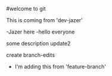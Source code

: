 #welcome to git 

This is coming from 'dev-jazer'

-Jazer here
-hello everyone

 some description
 update2

create branch-edits

- I'm adding this from 'feature-branch'